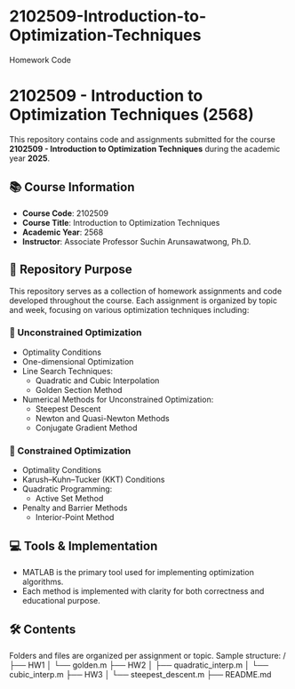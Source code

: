 # 2102509-Introduction-to-Optimization-Techniques
Homework Code
# 2102509 - Introduction to Optimization Techniques (2568)

This repository contains code and assignments submitted for the course **2102509 - Introduction to Optimization Techniques** during the academic year **2025**.

## 📚 Course Information

- **Course Code**: 2102509  
- **Course Title**: Introduction to Optimization Techniques  
- **Academic Year**: 2568  
- **Instructor**: Associate Professor Suchin Arunsawatwong, Ph.D.

## 📁 Repository Purpose

This repository serves as a collection of homework assignments and code developed throughout the course. Each assignment is organized by topic and week, focusing on various optimization techniques including:

### 📌 Unconstrained Optimization
- Optimality Conditions
- One-dimensional Optimization
- Line Search Techniques:
  - Quadratic and Cubic Interpolation
  - Golden Section Method
- Numerical Methods for Unconstrained Optimization:
  - Steepest Descent
  - Newton and Quasi-Newton Methods
  - Conjugate Gradient Method

### 📌 Constrained Optimization
- Optimality Conditions
- Karush–Kuhn–Tucker (KKT) Conditions
- Quadratic Programming:
  - Active Set Method
- Penalty and Barrier Methods
  - Interior-Point Method

## 💻 Tools & Implementation

- MATLAB is the primary tool used for implementing optimization algorithms.
- Each method is implemented with clarity for both correctness and educational purpose.


## 🛠 Contents

Folders and files are organized per assignment or topic. Sample structure:
/
├── HW1
│ └── golden.m
├── HW2
│ ├── quadratic_interp.m
│ └── cubic_interp.m
├── HW3
│ └── steepest_descent.m
├── README.md
